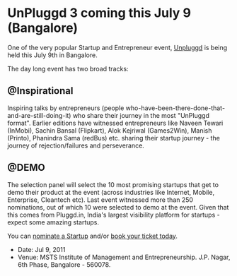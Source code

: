# UnPluggd 3 coming this July 9 (Bangalore)

One of the very popular Startup and Entrepreneur event, <a href="http://www.pluggd.in/unpluggd/">Unpluggd</a> is being held this July 9th in Bangalore.

The day long event has two broad tracks:

## @Inspirational

Inspiring talks by entrepreneurs (people who-have-been-there-done-that-and-are-still-doing-it) who share their journey   in the most "UnPluggd format". Earlier editions have witnessed entrepreneurs like Naveen Tewari (InMobi), Sachin Bansal (Flipkart), Alok Kejriwal (Games2Win), Manish (Printo), Phanindra Sama (redBus) etc. sharing their startup journey - the journey of rejection/failures and perseverance.

## @DEMO

The selection panel will select the 10 most promising startups that get to demo their product at the event (across industries like Internet,   Mobile, Enterprise, Cleantech etc). Last event witnessed more than 250 nominations, out of which 10 were selected to demo at the event. Given that this comes from Pluggd.in, India's largest visibility platform for startups - expect some amazing startups.

You can <a href="http://www.pluggd.in/unpluggd-application-form-for-demo-slot/">nominate a Startup</a> and/or <a href="http://www.pluggd.in/buy-unpluggd-tickets/">book your ticket today</a>.

- Date: Jul 9, 2011
- Venue: MSTS Institute of Management and Entrepreneurship. J.P. Nagar, 6th Phase, Bangalore - 560078.
